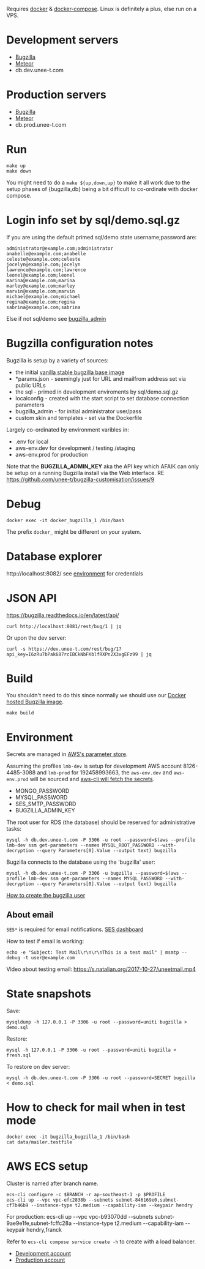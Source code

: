 Requires [docker](https://www.docker.com/) &
[docker-compose](https://docs.docker.com/compose/). Linux is definitely a plus, else run on a VPS.

# Development servers

* [Bugzilla](https://dev.dashboard.unee-t.com)
* [Meteor](https://dev.case.unee-t.com)
* db.dev.unee-t.com

# Production servers

* [Bugzilla](https://dashboard.unee-t.com)
* [Meteor](https://case.unee-t.com)
* db.prod.unee-t.com

# Run

	make up
	make down

You might need to do a `make ${up,down,up}` to make it all work due to the
setup phases of {bugzilla,db} being a bit difficult to co-ordinate with docker compose.

# Login info set by sql/demo.sql.gz

If you are using the default primed sql/demo state username;password are:

	administrator@example.com;administrator
	anabelle@example.com;anabelle
	celeste@example.com;celeste
	jocelyn@example.com;jocelyn
	lawrence@example.com;lawrence
	leonel@example.com;leonel
	marina@example.com;marina
	marley@example.com;marley
	marvin@example.com;marvin
	michael@example.com;michael
	regina@example.com;regina
	sabrina@example.com;sabrina

Else if not sql/demo see [bugzilla_admin](bugzilla_admin)

# Bugzilla configuration notes

Bugzilla is setup by a variety of sources:

* the initial [vanilla stable bugzilla base image](https://github.com/unee-t/bugzilla)
* \*params.json - seemingly just for URL and mailfrom address set via public URLs
* the sql - primed in development enviroments by sql/demo.sql.gz
* localconfig - created with the start script to set database connection parameters
* bugzilla_admin - for initial administrator user/pass
* custom skin and templates - set via the Dockerfile

Largely co-ordinated by environment varibles in:

* .env for local
* aws-env.dev for development / testing /staging
* aws-env.prod for production

Note that the **BUGZILLA_ADMIN_KEY** aka the API key which AFAIK can only be
setup on a running Bugzilla install via the Web interface. RE https://github.com/unee-t/bugzilla-customisation/issues/9

# Debug

	docker exec -it docker_bugzilla_1 /bin/bash

The prefix `docker_` might be different on your system.

# Database explorer

http://localhost:8082/ see [environment](.env) for credentials

# JSON API

<https://bugzilla.readthedocs.io/en/latest/api/>

	curl http://localhost:8081/rest/bug/1 | jq

Or upon the dev server:

	curl -s https://dev.unee-t.com/rest/bug/1?api_key=I6zRu7bPak687rcIBCkNbFKblfRXPn2X3xgEFz99 | jq

# Build

You shouldn't need to do this since normally we should use our [Docker hosted Bugzilla image](https://hub.docker.com/r/uneet/).

	make build

# Environment

Secrets are managed in [AWS's parameter
store](https://ap-southeast-1.console.aws.amazon.com/ec2/v2/home?region=ap-southeast-1#Parameters:sort=Name).

Assuming the profiles `lmb-dev` is setup for development AWS account
8126-4485-3088 and `lmb-prod` for 192458993663, the `aws-env.dev` and
`aws-env.prod` will be sourced and [aws-cli will fetch the secrets](https://github.com/aws/aws-cli/issues/2950).

* MONGO_PASSWORD
* MYSQL_PASSWORD
* SES_SMTP_PASSWORD
* BUGZILLA_ADMIN_KEY

The root user for RDS (the database) should be reserved for administrative tasks:

	mysql -h db.dev.unee-t.com -P 3306 -u root --password=$(aws --profile lmb-dev ssm get-parameters --names MYSQL_ROOT_PASSWORD --with-decryption --query Parameters[0].Value --output text) bugzilla

Bugzilla connects to the database using the 'bugzilla' user:

	mysql -h db.dev.unee-t.com -P 3306 -u bugzilla --password=$(aws --profile lmb-dev ssm get-parameters --names MYSQL_PASSWORD --with-decryption --query Parameters[0].Value --output text) bugzilla

[How to create the bugzilla user](https://github.com/unee-t/bugzilla-customisation/issues/15)

## About email

`SES*` is required for email notifications. [SES dashboard](https://us-west-2.console.aws.amazon.com/ses/home?region=us-west-2#dashboard:)

How to test if email is working:

	echo -e "Subject: Test Mail\r\n\r\nThis is a test mail" | msmtp --debug -t user@example.com

Video about testing email: https://s.natalian.org/2017-10-27/uneetmail.mp4

# State snapshots

Save:

	mysqldump -h 127.0.0.1 -P 3306 -u root --password=uniti bugzilla > demo.sql

Restore:

	mysql -h 127.0.0.1 -P 3306 -u root --password=uniti bugzilla < fresh.sql

To restore on dev server:

	mysql -h db.dev.unee-t.com -P 3306 -u root --password=SECRET bugzilla < demo.sql

# How to check for mail when in test mode

	docker exec -it bugzilla_bugzilla_1 /bin/bash
	cat data/mailer.testfile

# AWS ECS setup

Cluster is named after branch name.

	ecs-cli configure -c $BRANCH -r ap-southeast-1 -p $PROFILE
	ecs-cli up --vpc vpc-efc2838b --subnets subnet-846169e0,subnet-cf7b46b9 --instance-type t2.medium --capability-iam --keypair hendry

For production:
	ecs-cli up --vpc vpc-b93070dd --subnets subnet-9ae9e1fe,subnet-fcffc28a --instance-type t2.medium --capability-iam --keypair hendry,franck

Refer to `ecs-cli compose service create -h` to create with a load balancer.

* [Development account](https://812644853088.signin.aws.amazon.com/console)
* [Production account](https://192458993663.signin.aws.amazon.com/console)
